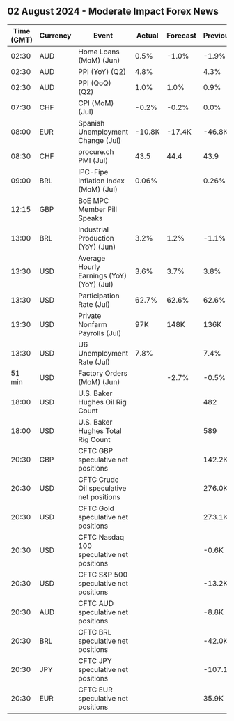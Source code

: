 ## 02 August 2024 - Moderate Impact Forex News

| Time (GMT) | Currency | Event | Actual | Forecast | Previous |
|------|----------|-------|--------|----------|----------|
| 02:30 | AUD | Home Loans (MoM) (Jun) | 0.5% | -1.0% | -1.9% |
| 02:30 | AUD | PPI (YoY) (Q2) | 4.8% |  | 4.3% |
| 02:30 | AUD | PPI (QoQ) (Q2) | 1.0% | 1.0% | 0.9% |
| 07:30 | CHF | CPI (MoM) (Jul) | -0.2% | -0.2% | 0.0% |
| 08:00 | EUR | Spanish Unemployment Change (Jul) | -10.8K | -17.4K | -46.8K |
| 08:30 | CHF | procure.ch PMI (Jul) | 43.5 | 44.4 | 43.9 |
| 09:00 | BRL | IPC-Fipe Inflation Index (MoM) (Jul) | 0.06% |  | 0.26% |
| 12:15 | GBP | BoE MPC Member Pill Speaks |  |  |  |
| 13:00 | BRL | Industrial Production (YoY) (Jun) | 3.2% | 1.2% | -1.1% |
| 13:30 | USD | Average Hourly Earnings (YoY) (YoY) (Jul) | 3.6% | 3.7% | 3.8% |
| 13:30 | USD | Participation Rate (Jul) | 62.7% | 62.6% | 62.6% |
| 13:30 | USD | Private Nonfarm Payrolls (Jul) | 97K | 148K | 136K |
| 13:30 | USD | U6 Unemployment Rate (Jul) | 7.8% |  | 7.4% |
| 51 min | USD | Factory Orders (MoM) (Jun) |  | -2.7% | -0.5% |
| 18:00 | USD | U.S. Baker Hughes Oil Rig Count |  |  | 482 |
| 18:00 | USD | U.S. Baker Hughes Total Rig Count |  |  | 589 |
| 20:30 | GBP | CFTC GBP speculative net positions |  |  | 142.2K |
| 20:30 | USD | CFTC Crude Oil speculative net positions |  |  | 276.0K |
| 20:30 | USD | CFTC Gold speculative net positions |  |  | 273.1K |
| 20:30 | USD | CFTC Nasdaq 100 speculative net positions |  |  | -0.6K |
| 20:30 | USD | CFTC S&P 500 speculative net positions |  |  | -13.2K |
| 20:30 | AUD | CFTC AUD speculative net positions |  |  | -8.8K |
| 20:30 | BRL | CFTC BRL speculative net positions |  |  | -42.0K |
| 20:30 | JPY | CFTC JPY speculative net positions |  |  | -107.1K |
| 20:30 | EUR | CFTC EUR speculative net positions |  |  | 35.9K |
